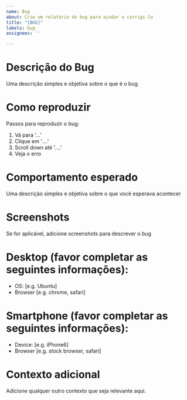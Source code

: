 ```yaml
---
name: Bug
about: Crie um relatório do bug para ajudar a corrigi-lo
title: "[BUG]"
labels: bug
assignees: ''

---
```


# Descrição do Bug
Uma descrição simples e objetiva sobre o que é o bug

# Como reproduzir
Passos para reproduzir o bug:
1. Vá para '...'
2. Clique em '....'
3. Scroll down até '....'
4. Veja o erro

# Comportamento esperado
Uma descrição simples e objetiva sobre o que você esperava acontecer

# Screenshots
Se for aplicável, adicione screenshots para descrever o bug

# Desktop (favor completar as seguintes informações):
 - OS: [e.g. Ubuntu]
 - Browser [e.g. chrome, safari]

# Smartphone (favor completar as seguintes informações):
 - Device: [e.g. iPhone6]
 - Browser [e.g. stock browser, safari]

# Contexto adicional
Adicione qualquer outro contexto que seja relevante aqui.
